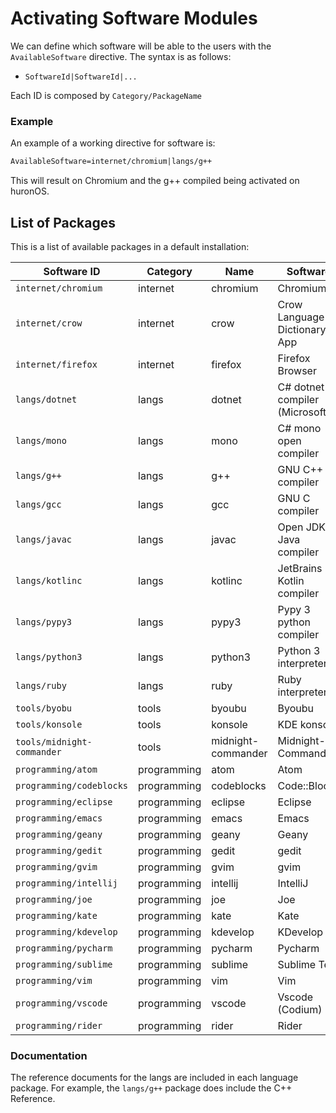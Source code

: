 # Activating Software Modules
We can define which software will be able to the users with the `AvailableSoftware` directive. 
The syntax is as follows:
- `SoftwareId|SoftwareId|...`

Each ID is composed by `Category/PackageName`

### Example
An example of a working directive for software is:
```txt
AvailableSoftware=internet/chromium|langs/g++
```
This will result on Chromium and the g++ compiled being activated on huronOS.

## List of Packages
This is a list of available packages in a default installation:

| Software ID                 | Category    | Name               | Software |
| --------------------------- | ----------- | ------------------ | -------- |
| `internet/chromium`         | internet    | chromium           | Chromium |
| `internet/crow`             | internet    | crow               | Crow Language Dictionary App |
| `internet/firefox`          | internet    | firefox            | Firefox Browser |
| `langs/dotnet`              | langs       | dotnet             | C# dotnet compiler (Microsoft) |
| `langs/mono`                | langs       | mono               | C# mono open compiler |
| `langs/g++`                 | langs       | g++                | GNU C++ compiler |
| `langs/gcc`                 | langs       | gcc                | GNU C compiler |
| `langs/javac`               | langs       | javac              | Open JDK Java compiler |
| `langs/kotlinc`             | langs       | kotlinc            | JetBrains Kotlin compiler |
| `langs/pypy3`               | langs       | pypy3              | Pypy 3 python compiler |
| `langs/python3`             | langs       | python3            | Python 3 interpreter |
| `langs/ruby`                | langs       | ruby               | Ruby interpreter |
| `tools/byobu`               | tools       | byoubu             | Byoubu |
| `tools/konsole`             | tools       | konsole            | KDE konsole |
| `tools/midnight-commander`  | tools       | midnight-commander | Midnight-Commander
| `programming/atom`          | programming | atom               | Atom |
| `programming/codeblocks`    | programming | codeblocks         | Code::Blocks |
| `programming/eclipse`       | programming | eclipse            | Eclipse |
| `programming/emacs`         | programming | emacs              | Emacs |
| `programming/geany`         | programming | geany              | Geany |
| `programming/gedit`         | programming | gedit              | gedit |
| `programming/gvim`          | programming | gvim               | gvim |
| `programming/intellij`      | programming | intellij           | IntelliJ |
| `programming/joe`           | programming | joe                | Joe |
| `programming/kate`          | programming | kate               | Kate |
| `programming/kdevelop`      | programming | kdevelop           | KDevelop |
| `programming/pycharm`       | programming | pycharm            | Pycharm |
| `programming/sublime`       | programming | sublime            | Sublime Text |
| `programming/vim`           | programming | vim                | Vim |
| `programming/vscode`        | programming | vscode             | Vscode (Codium) |
| `programming/rider`         | programming | rider              | Rider |

### Documentation
The reference documents for the langs are included in each language package. 
For example, the `langs/g++` package does include the C++ Reference.